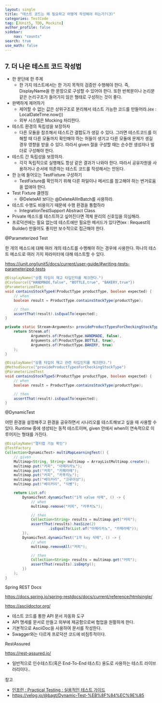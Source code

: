 ```yaml
---
layout: single
title: "테스트 코드는 왜 필요하고 어떻게 작성해야 하는가?(3)"
categories: TestCode
tag: [JUnit5, TDD, Mockito]
author_profile: false
sidebar:
    nav: "counts"
search: true
use_math: false
---
```




## 7. 더 나은 테스트 코드 작성법

- 한 문단에 한 주제
  - 한 가지 테스트에서는 한 가지 목적의 검증만 수행해야 한다. 즉, DisplayName을 한 문장으로 구성할 수 있어야 한다. 또한 반복문이나 논리문같은 논리구조가 들어가지 않은 형태로 구성하는 것이 좋다.
- 완벽하게 제어하기
  - 제어할 수 없는 값은 상위구조로 분리해서 테스트 가능한 코드를 만들어라.(ex : LocalDateTime.now())
  - 외부 시스템은 Mocking 처리한다.
- 테스트 환경의 독립성을 보장하자
  - 다른 모듈을 참조해서 테스트간 결합도가 생길 수 있다. 그러면 테스트코드를 이해할 때 다른 모듈까지 확인해야 하는 허들이 생기고 다른 모듈에 문제가 생길 경우 영향을 받을 수 있다. 따라서 given 절을 구성할 때는 순수한 생성자나 빌더로 구성해야 한다.
- 테스트 간 독립성을 보장하자.
  - 각각 독립적으로 실행해도 항상 같은 결과가 나와야 한다. 따라서 공유자원을 사용하거나 순서에 의존하는 테스트 코드를 작성해서는 안된다.
- 한 눈에 들어오는 TestFixture 구성하기
  - TestFixture를 확인하기 위해 다른 파일이나 메서드를 참고해야 하는 번거로움을 없애야 한다.
- Test Fixture 클렌징
  - @DeleteAll 보다는 @DeleteAllInBatch를 사용하라.
- 테스트 수행도 비용이기 때문에 수행 환경을 통합하라
  - IntegrationTestSupport Abstract Class
- Private 메소드를 테스트하고 싶어진다면 객체 분리의 신호임을 의심해라.
- 프로덕션에는 필요 없는데 테스트에만 필요한 메서드가 있다면(ex : Request의 Builder) 만들어도 좋지만 보수적으로 접근해야 한다.



@Parameterized Test 

한 개의 메소드에 대해 여러 개의 테스트를 수행해야 하는 경우에 사용한다. 하나의 테스트 메소드로 여러 가지 파라미터에 대해 테스트할 수 있다.

https://junit.org/junit5/docs/current/user-guide/#writing-tests-parameterized-tests

```java
@DisplayName("상품 타입이 재고 타입인지를 체크한다.")
@CsvSource({"HANDMADE,false", "BOTTLE,true", "BAKERY,true"})
@ParameterizedTest
void containsStockType4(ProductType productType, boolean expected) {
    // when
    boolean result = ProductType.containsStockType(productType);

    // then
    assertThat(result).isEqualTo(expected);
}

private static Stream<Arguments> provideProductTypesForCheckingStockType() {
    return Stream.of(
            Arguments.of(ProductType.HANDMADE, false),
            Arguments.of(ProductType.BOTTLE, true),
            Arguments.of(ProductType.BAKERY, true)
    );
}

@DisplayName("상품 타입이 재고 관련 타입인지를 체크한다.")
@MethodSource("provideProductTypesForCheckingStockType")
@ParameterizedTest
void containsStockType5(ProductType productType, boolean expected) {
    // when
    boolean result = ProductType.containsStockType(productType);

    // then
    assertThat(result).isEqualTo(expected);
}
```



@DynamicTest

어떤 환경을 설정해주고 환경을 공유하면서 시나리오를 테스트해보고 싶을 때 사용할 수 있다. Runtime 중에 생성되는 동적 테스트이며, given 안에서 when이 연속적으로 이루어지는 형태를 가진다.

```java
@DisplayName("멀티맵 기능 확인")
@TestFactory
Collection<DynamicTest> multiMapLearningTest() {
    // given
    Multimap<String, String> multimap = ArrayListMultimap.create();
    multimap.put("커피", "아메리카노");
    multimap.put("커피", "카페라떼");
    multimap.put("커피", "카푸치노");
    multimap.put("베이커리", "크루아상");
    multimap.put("베이커리", "식빵");

    return List.of(
      	DynamicTest.dynamicTest("1개 value 삭제", () -> {
            // when
            multimap.remove("커피", "카푸치노");

            // then
            Collection<String> results = multimap.get("커피");
            assertThat(results).hasSize(2)
            		.isEqualTo(List.of("아메리카노", "카페라떼"));
        }),
        DynamicTest.dynamicTest("1개 key 삭제", () -> {
            // when
            multimap.removeAll("커피");

            // then
            Collection<String> results = multimap.get("커피");
            assertThat(results).isEmpty();
        })
    );
}      
```



Spring REST Docs

https://docs.spring.io/spring-restdocs/docs/current/reference/htmlsingle/

https://asciidoctor.org/

- 테스트 코드를 통한 API 문서 자동화 도구
- API 명세를 문서로 만들고 외부에 제공함으로써 협업을 원활하게 한다.
- 기본적으로 AsciiDoc을 사용하여 문서를 작성한다.
- Swagger와는 다르게 프로덕션 코드에 비침투적이다.



RestAssured

https://rest-assured.io/

- 일반적으로 인수테스트(혹은 End-To-End 테스트) 용도로 사용하는 테스트 라이브러리이다..



참고

- [인프런 : Practical Testing : 실용적인 테스트 가이드](https://www.inflearn.com/course/practical-testing-%EC%8B%A4%EC%9A%A9%EC%A0%81%EC%9D%B8-%ED%85%8C%EC%8A%A4%ED%8A%B8-%EA%B0%80%EC%9D%B4%EB%93%9C/dashboard)
- https://velog.io/@bagt/Dynamic-Test-%EB%8F%84%EC%9E%85
